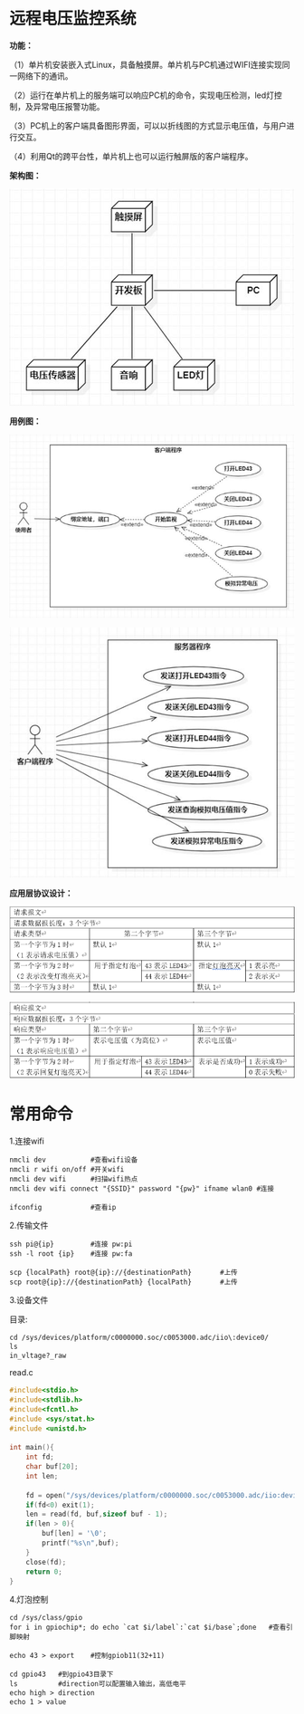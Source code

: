 

# 远程电压监控系统

**功能：**

（1）单片机安装嵌入式Linux，具备触摸屏。单片机与PC机通过WIFI连接实现同一网络下的通讯。

（2）运行在单片机上的服务端可以响应PC机的命令，实现电压检测，led灯控制，及异常电压报警功能。

（3）PC机上的客户端具备图形界面，可以以折线图的方式显示电压值，与用户进行交互。

（4）利用Qt的跨平台性，单片机上也可以运行触屏版的客户端程序。

**架构图：**

![IMG_256](img/clip_image002-1597587301771.jpg)

**用例图：**

![IMG_256](img/clip_image002.jpg)

![IMG_256](img/clip_image002-1597587355523.jpg)

**应用层协议设计：**

![image-20200816222438993](img/image-20200816222438993.png)

![image-20200816222552803](img/image-20200816222552803.png)



# 常用命令

1.连接wifi

```shell
nmcli dev			#查看wifi设备
nmcli r wifi on/off #开关wifi
nmcli dev wifi 		#扫描wifi热点
nmcli dev wifi connect "{SSID}" password "{pw}" ifname wlan0 #连接

ifconfig 			#查看ip
```

2.传输文件

```shell
ssh pi@{ip}			#连接 pw:pi
ssh -l root {ip}	#连接 pw:fa

scp {localPath} root@{ip}://{destinationPath}		#上传
scp root@{ip}://{destinationPath} {localPath}		#上传
```

3.设备文件

目录:

```shell
cd /sys/devices/platform/c0000000.soc/c0053000.adc/iio\:device0/
ls
in_vltage?_raw
```

read.c

```c
#include<stdio.h>
#include<stdlib.h>
#include<fcntl.h>
#include <sys/stat.h>
#include <unistd.h>

int main(){
    int fd;
    char buf[20];
    int len;
    
    fd = open("/sys/devices/platform/c0000000.soc/c0053000.adc/iio:device0/in_voltage7_raw", 0);
    if(fd<0) exit(1);
    len = read(fd, buf,sizeof buf - 1);
    if(len > 0){
        buf[len] = '\0';
        printf("%s\n",buf);
    }
    close(fd);
    return 0;
}
```

4.灯泡控制

```shell
cd /sys/class/gpio
for i in gpiochip*; do echo `cat $i/label`:`cat $i/base`;done	#查看引脚映射

echo 43 > export	#控制gpiob11(32+11)

cd gpio43	#到gpio43目录下
ls			#direction可以配置输入输出，高低电平
echo high > direction
echo 1 > value

```

